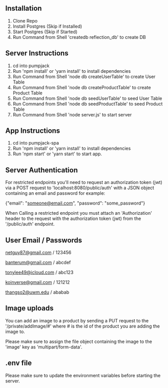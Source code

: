 ## Installation
1. Clone Repo
2. Install Postgres (Skip if Installed)
3. Start Postgres (Skip if Started)
4. Run Command from Shell 'createdb reflection_db' to create DB

## Server Instructions
1. cd into pumpjack
2. Run 'npm install' or 'yarn install' to install dependencies
3. Run Command from Shell 'node db createUserTable' to create User Table
4. Run Command from Shell 'node db createProductTable' to create Product Table
5. Run Command from Shell 'node db seedUserTable' to seed User Table
6. Run Command from Shell 'node db seedProductTable' to seed Product Table
7. Run Command from Shell 'node server.js' to start server

## App Instructions
1. cd into pumpjack-spa
2. Run 'npm install' or 'yarn install' to install dependencies
3. Run 'npm start' or 'yarn start' to start app.

## Server Authentication
For restricted endpoints you'll need to request an authorization token (jwt) via
a POST request to 'localhost:8080/public/auth' with a JSON object containing an email
and password for example:

{"email": "someone@email.com", "password": "some_password"}

When Calling a restricted endpoint you must attach an 'Authorization' header to
the request with the authorization token (jwt) from the '/public/auth' endpoint.

## User Email / Passwords
netguy87@gmail.com / 123456

banterum@gmail.com / abcdef

tonylee49@icloud.com / abc123

koinverse@gmail.com / 121212

thangso2@uwm.edu / ababab

## Image uploads
You can add an image to a product by sending a PUT request to the '/private/addImage/#'
where # is the id of the product you are adding the image to.

Please make sure to assign the file object containing the image to the
'image' key as 'multipart/form-data'.

## .env file
Please make sure to update the environment variables before starting the server.

